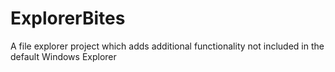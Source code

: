 # ExplorerBites
A file explorer project which adds additional functionality not included in the default Windows Explorer
